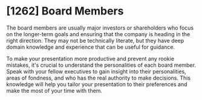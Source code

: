 # [1262] Board Members

The board members are usually major investors or shareholders who focus on the longer-term goals and ensuring that the company is heading in the right direction. They may not be technically literate, but they have deep domain knowledge and experience that can be useful for guidance.

To make your presentation more productive and prevent any rookie mistakes, it's crucial to understand the personalities of each board member. Speak with your fellow executives to gain insight into their personalities, areas of fondness, and who has the real authority to make decisions. This knowledge will help you tailor your presentation to their preferences and make the most of your time with them.

